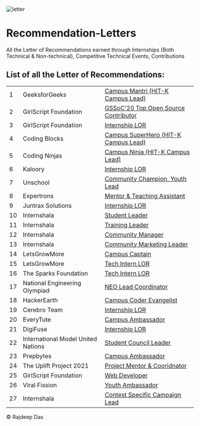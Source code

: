 ![letter](https://user-images.githubusercontent.com/44817007/147838640-297ccbb7-c0d3-4ed7-b33b-f8acf21368bb.jpg)


# Recommendation-Letters
All the Letter of Recommendations earned through Internships (Both Technical &amp; Non-technical), Competitive Technical Events, Contributions

## List of all the Letter of Recommendations:

<table>
 
<tr>
<td> 1 </td>
<td>
GeeksforGeeks
</td>
<td>
<a href="https://github.com/Rajspeaks/Recommendation-Letters/blob/main/GeeksforGeeks/Rajdeep%20Das-Letter%20of%20Recommendation.pdf"> Campus Mantri (HIT-K Campus Lead) </a>
</td>
</tr>

<tr>
 <td> 2 </td>
<td>
GirlScript Foundation
</td>
<td>
<a href="https://github.com/Rajspeaks/Recommendation-Letters/blob/main/GirlScript%20Foundation/Rajdeep%20Das%20GSSOC'20%20LOR.pdf"> GSSoC'20 Top Open Source Contributor </a>
</td>
</tr>

<tr>
 <td> 3 </td>
<td>
GirlScript Foundation
</td>
<td>
<a href="https://github.com/Rajspeaks/Recommendation-Letters/blob/main/GirlScript%20Foundation/Graphics%20Intern%20LOR.pdf"> Internship LOR </a>
</td>
</tr>
 
<tr>
 <td> 4 </td>
<td>
Coding Blocks
</td>
<td>
<a href="https://github.com/Rajspeaks/Recommendation-Letters/blob/main/Coding%20Blocks/Rajdeep%20Das%20Coding%20Blocks-LOR.pdf"> Campus SuperHero (HIT-K Campus Lead) </a></td>
</tr>

<tr>
 <td> 5 </td>
<td>
Coding Ninjas
</td>
<td>
<a href="https://github.com/Rajspeaks/Recommendation-Letters/blob/main/Coding%20Ninjas/Coding%20Ninja%20Letter%20of%20Recommendation.pdf"> Campus Ninja (HIT-K Campus Lead) </a></td>
</tr>

<tr>
 <td> 6 </td>
<td>
Kaloory
</td>
<td>
<a href="https://github.com/Rajspeaks/Recommendation-Letters/blob/main/Kaloory/Rajdeep%20Das%20Kaloory%20Internship%20Certificate.pdf"> Internship LOR </a>
</td>
</tr>

<tr>
 <td> 7 </td>
<td>
Unschool
</td>
<td>
<a href="https://github.com/Rajspeaks/Recommendation-Letters/blob/main/Unschool/LOR%20Community%20Champion.pdf"> Community Champion, Youth Lead </a>
</td>
</tr>
  
<tr>
 <td> 8 </td>
<td>
Expertrons
</td>
<td>
<a href="https://github.com/Rajspeaks/Recommendation-Letters/blob/main/Expertrons/LOR%20Rajdeep%20Das.pdf"> Mentor & Teaching Assistant </a>
</td>
</tr>


<tr>
 <td> 9 </td>
<td>
Juntrax Solutions
</td>
<td>
<a href="https://github.com/Rajspeaks/Recommendation-Letters/blob/main/Juntrax%20Solutions/Juntrax%20Internship%20LOR%20.pdf"> Internship LOR </a>
</td>
</tr>

<tr>
 <td> 10 </td>
<td>
Internshala
</td>
<td>
<a href="https://github.com/Rajspeaks/Recommendation-Letters/blob/main/Internshala/ISP%2018%20Leaders%20LOR.pdf"> Student Leader </a></td>
</tr>

 <tr>
 <td> 11 </td>
<td>
Internshala
</td>
<td>
<a href="https://github.com/Rajspeaks/Recommendation-Letters/blob/main/Internshala/ISP%2018%20Training%20Leaders%20Certificate%20.pdf"> Training Leader </a></td>
</tr>
 
  <tr>
 <td> 12 </td>
<td>
Internshala
</td>
<td>
<a href="https://github.com/Rajspeaks/Recommendation-Letters/blob/main/Internshala/ISP%2019%20Community%20Management%20Internship%20Completion%20Letter.pdf"> Community Manager </a></td>
</tr>
 
  <tr>
 <td> 13 </td>
<td>
Internshala
</td>
<td>
<a href="https://github.com/Rajspeaks/Recommendation-Letters/blob/main/Internshala/ISP%2019%20Community%20Marketing%20Lead%20Internship%20Completion%20Letter.pdf"> Community Marketing Leader </a></td>
</tr>
 
<tr>
 <td> 14 </td>
<td>
LetsGrowMore
</td>
<td>
<a href="https://github.com/Rajspeaks/Recommendation-Letters/blob/main/LetsGrowMore/CA%20LOR.pdf"> Campus Captain </a>
</td>
</tr>
 
<tr>
 <td> 15 </td>
<td>
LetsGrowMore
</td>
<td>
<a href="https://github.com/Rajspeaks/Recommendation-Letters/blob/main/LetsGrowMore/Rajdeep%20Das%20LOR%20Tech%20Intern.pdf"> Tech Intern LOR </a>
</td>
</tr>
  
<tr>
 <td> 16 </td>
<td>
The Sparks Foundation
</td>
<td>
<a href="https://github.com/Rajspeaks/Recommendation-Letters/blob/main/The%20Sparks%20Foundation/Rajdeep%20Das%20Letter%20of%20Recommendation.pdf"> Tech Intern LOR </a>
</td>
</tr>

<tr>
 <td> 17 </td>
<td>
National Engineering Olympiad
</td>
<td>
<a href="https://github.com/Rajspeaks/Recommendation-Letters/blob/main/National%20Engineering%20Olympiad/NEO%20LOR%20Rajdeep%20Das.pdf"> NEO Lead Coordinator </a>
</td>
</tr>
  
<tr>
 <td> 18 </td>
<td>
HackerEarth
</td>
<td>
<a href="https://github.com/Rajspeaks/Recommendation-Letters/blob/main/HackerEarth/Hackerearh%20Letter%20of%20Recommendation-%20Rajdeep%20Das.pdf"> Campus Coder Evangelist </a>
</td>
</tr>

<tr>
 <td> 19 </td>
<td>
Cerebro Team
</td>
<td>
<a href="https://github.com/Rajspeaks/Recommendation-Letters/blob/main/Cerebro%20Team/Rajdeep%20Das-Cerebro%20Team%20LOR.pdf"> Internship LOR </a>
</td>
</tr>

<tr>
 <td> 20 </td>
<td>
EveryTute
</td>
<td>
<a href="https://github.com/Rajspeaks/Recommendation-Letters/blob/main/EveryTute/LOR.pdf"> Campus Ambassador </a>
</td>
</tr>
   
<tr>
 <td> 21 </td>
<td>
DigiFuse
</td>
<td>
<a href="https://github.com/Rajspeaks/Recommendation-Letters/blob/main/Digifuse/DigiFuse%20LOR.pdf"> Internship LOR </a>
</td>
</tr>

<tr>
 <td> 22 </td>
<td>
International Model United Nations
</td>
<td>
<a href="https://github.com/Rajspeaks/Recommendation-Letters/blob/main/International%20Model%20United%20Nations/Letter%20of%20Recommendation.pdf"> Student Council Leader </a>
</td>
</tr>
  
<tr>
 <td> 23 </td>
<td>
Prepbytes
</td>
<td>
<a href="https://github.com/Rajspeaks/Recommendation-Letters/blob/main/Prepbytes/Prepbytes%20LOR.pdf"> Campus Ambassador </a>
</td>
</tr>

 <tr>
 <td> 24 </td>
<td>
The Uplift Project 2021
</td>
<td>
<a href="https://github.com/Rajspeaks/Recommendation-Letters/blob/main/The%20Uplift%20Project/Uplift%20Project%20LOR.pdf"> Project Mentor & Cooridnator </a>
</td>
</tr>
 
 
 <tr>
 <td> 25 </td>
<td>
 GirlScript Foundation
</td>
<td>
<a href="https://github.com/Rajspeaks/Company-Recommendation-Letters/blob/main/GirlScript%20Foundation/GSSoC%2021%20Web%20DevLOR.pdf"> Web Developer </a>
</td>
</tr>
 
 <tr>
 <td> 26 </td>
<td>
 Viral Fission
</td>
<td>
<a href="https://github.com/Rajspeaks/Company-Recommendation-Letters/blob/main/Viral%20Fission/Viral%20Fission.pdf"> Youth Ambassador </a>
</td>
</tr>
 
<tr>
<td> 27 </td>
<td>
Internshala
</td>
<td>
<a href="https://github.com/Rajspeaks/Company-Recommendation-Letters/blob/main/Internshala/Internshala%20Registration%20Contest%20LOR.pdf"> Contest Specific Campaign Lead </a>
</td>
</tr>

 </table>
 
&copy; Rajdeep Das
